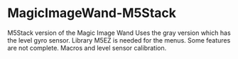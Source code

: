 # MagicImageWand-M5Stack
M5Stack version of the Magic Image Wand
Uses the gray version which has the level gyro sensor.
Library M5EZ is needed for the menus.
Some features are not complete. Macros and level sensor calibration.
